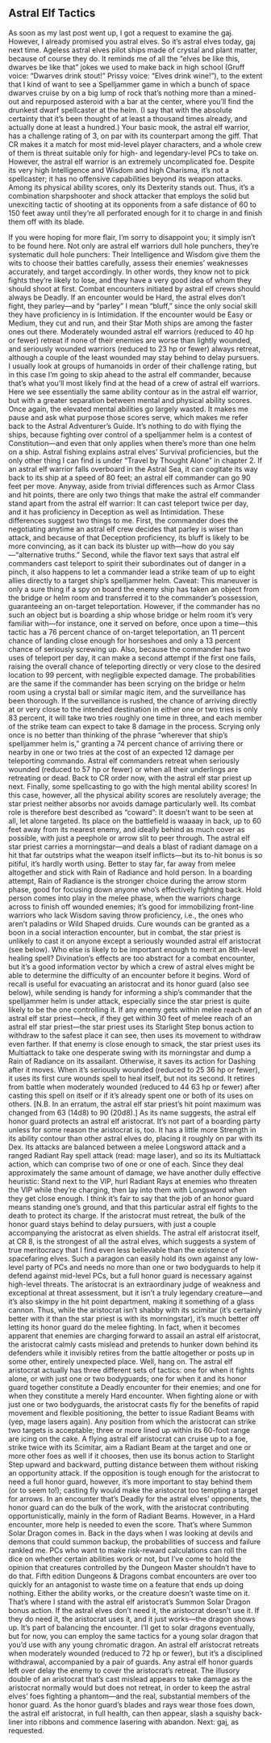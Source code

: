 ## Astral Elf Tactics


As soon as my last post went up, I got a request to examine the gaj. However, I already promised you astral elves. So it’s astral elves today, gaj next time.
Ageless astral elves pilot ships made of crystal and plant matter, because of course they do. It reminds me of all the “elves be like this, dwarves be like that” jokes we used to make back in high school (Gruff voice: “Dwarves drink stout!” Prissy voice: “Elves drink wine!”), to the extent that I kind of want to see a Spelljammer game in which a bunch of space dwarves cruise by on a big lump of rock that’s nothing more than a mined-out and repurposed asteroid with a bar at the center, where you’ll find the drunkest dwarf spellcaster at the helm. (I say that with the absolute certainty that it’s been thought of at least a thousand times already, and actually done at least a hundred.)
Your basic mook, the astral elf warrior, has a challenge rating of 3, on par with its counterpart among the giff. That CR makes it a match for most mid-level player characters, and a whole crew of them is threat suitable only for high- and legendary-level PCs to take on. However, the astral elf warrior is an extremely uncomplicated foe. Despite its very high Intelligence and Wisdom and high Charisma, it’s not a spellcaster; it has no offensive capabilities beyond its weapon attacks. Among its physical ability scores, only its Dexterity stands out. Thus, it’s a combination sharpshooter and shock attacker that employs the solid but unexciting tactic of shooting at its opponents from a safe distance of 60 to 150 feet away until they’re all perforated enough for it to charge in and finish them off with its blade.

If you were hoping for more flair, I’m sorry to disappoint you; it simply isn’t to be found here. Not only are astral elf warriors dull hole punchers, they’re systematic dull hole punchers: Their Intelligence and Wisdom give them the wits to choose their battles carefully, assess their enemies’ weaknesses accurately, and target accordingly. In other words, they know not to pick fights they’re likely to lose, and they have a very good idea of whom they should shoot at first. Combat encounters initiated by astral elf crews should always be Deadly. If an encounter would be Hard, the astral elves don’t fight, they parley—and by “parley” I mean “bluff,” since the only social skill they have proficiency in is Intimidation. If the encounter would be Easy or Medium, they cut and run, and their Star Moth ships are among the faster ones out there. Moderately wounded astral elf warriors (reduced to 40 hp or fewer) retreat if none of their enemies are worse than lightly wounded, and seriously wounded warriors (reduced to 23 hp or fewer) always retreat, although a couple of the least wounded may stay behind to delay pursuers.
I usually look at groups of humanoids in order of their challenge rating, but in this case I’m going to skip ahead to the astral elf commander, because that’s what you’ll most likely find at the head of a crew of astral elf warriors. Here we see essentially the same ability contour as in the astral elf warrior, but with a greater separation between mental and physical ability scores.
Once again, the elevated mental abilities go largely wasted. It makes me pause and ask what purpose those scores serve, which makes me refer back to the Astral Adventurer’s Guide. It’s nothing to do with flying the ships, because fighting over control of a spelljammer helm is a contest of Constitution—and even that only applies when there’s more than one helm on a ship. Astral fishing explains astral elves’ Survival proficiencies, but the only other thing I can find is under “Travel by Thought Alone” in chapter 2. If an astral elf warrior falls overboard in the Astral Sea, it can cogitate its way back to its ship at a speed of 80 feet; an astral elf commander can go 90 feet per move.
Anyway, aside from trivial differences such as Armor Class and hit points, there are only two things that make the astral elf commander stand apart from the astral elf warrior: It can cast teleport twice per day, and it has proficiency in Deception as well as Intimidation. These differences suggest two things to me.
First, the commander does the negotiating anytime an astral elf crew decides that parley is wiser than attack, and because of that Deception proficiency, its bluff is likely to be more convincing, as it can back its bluster up with—how do you say—“alternative truths.”
Second, while the flavor text says that astral elf commanders cast teleport to spirit their subordinates out of danger in a pinch, it also happens to let a commander lead a strike team of up to eight allies directly to a target ship’s spelljammer helm. Caveat: This maneuver is only a sure thing if a spy on board the enemy ship has taken an object from the bridge or helm room and transferred it to the commander’s possession, guaranteeing an on-target teleportation. However, if the commander has no such an object but is boarding a ship whose bridge or helm room it’s very familiar with—for instance, one it served on before, once upon a time—this tactic has a 76 percent chance of on-target teleportation, an 11 percent chance of landing close enough for horseshoes and only a 13 percent chance of seriously screwing up. Also, because the commander has two uses of teleport per day, it can make a second attempt if the first one fails, raising the overall chance of teleporting directly or very close to the desired location to 99 percent, with negligible expected damage. The probabilities are the same if the commander has been scrying on the bridge or helm room using a crystal ball or similar magic item, and the surveillance has been thorough.
If the surveillance is rushed, the chance of arriving directly at or very close to the intended destination in either one or two tries is only 83 percent, it will take two tries roughly one time in three, and each member of the strike team can expect to take 8 damage in the process. Scrying only once is no better than thinking of the phrase “wherever that ship’s spelljammer helm is,” granting a 74 percent chance of arriving there or nearby in one or two tries at the cost of an expected 12 damage per teleporting commando.
Astral elf commanders retreat when seriously wounded (reduced to 57 hp or fewer) or when all their underlings are retreating or dead.
Back to CR order now, with the astral elf star priest up next. Finally, some spellcasting to go with the high mental ability scores! In this case, however, all the physical ability scores are resolutely average; the star priest neither absorbs nor avoids damage particularly well. Its combat role is therefore best described as “coward”: It doesn’t want to be seen at all, let alone targeted. Its place on the battlefield is waaaay in back, up to 60 feet away from its nearest enemy, and ideally behind as much cover as possible, with just a peephole or arrow slit to peer through.
The astral elf star priest carries a morningstar—and deals a blast of radiant damage on a hit that far outstrips what the weapon itself inflicts—but its to-hit bonus is so pitiful, it’s hardly worth using. Better to stay far, far away from melee altogether and stick with Rain of Radiance and hold person. In a boarding attempt, Rain of Radiance is the stronger choice during the arrow storm phase, good for focusing down anyone who’s effectively fighting back. Hold person comes into play in the melee phase, when the warriors charge across to finish off wounded enemies; it’s good for immobilizing front-line warriors who lack Wisdom saving throw proficiency, i.e., the ones who aren’t paladins or Wild Shaped druids.
Cure wounds can be granted as a boon in a social interaction encounter, but in combat, the star priest is unlikely to cast it on anyone except a seriously wounded astral elf aristocrat (see below). Who else is likely to be important enough to merit an 8th-level healing spell? Divination’s effects are too abstract for a combat encounter, but it’s a good information vector by which a crew of astral elves might be able to determine the difficulty of an encounter before it begins. Word of recall is useful for evacuating an aristocrat and its honor guard (also see below), while sending is handy for informing a ship’s commander that the spelljammer helm is under attack, especially since the star priest is quite likely to be the one controlling it.
If any enemy gets within melee reach of an astral elf star priest—heck, if they get within 30 feet of melee reach of an astral elf star priest—the star priest uses its Starlight Step bonus action to withdraw to the safest place it can see, then uses its movement to withdraw even farther. If that enemy is close enough to smack, the star priest uses its Multiattack to take one desperate swing with its morningstar and dump a Rain of Radiance on its assailant. Otherwise, it saves its action for Dashing after it moves. When it’s seriously wounded (reduced to 25 36 hp or fewer), it uses its first cure wounds spell to heal itself, but not its second. It retires from battle when moderately wounded (reduced to 44 63 hp or fewer) after casting this spell on itself or if it’s already spent one or both of its uses on others. [N.B. In an erratum, the astral elf star priest’s hit point maximum was changed from 63 (14d8) to 90 (20d8).]
As its name suggests, the astral elf honor guard protects an astral elf aristocrat. It’s not part of a boarding party unless for some reason the aristocrat is, too. It has a little more Strength in its ability contour than other astral elves do, placing it roughly on par with its Dex. Its attacks are balanced between a melee Longsword attack and a ranged Radiant Ray spell attack (read: mage laser), and so its its Multiattack action, which can comprise two of one or one of each. Since they deal approximately the same amount of damage, we have another dully effective heuristic: Stand next to the VIP, hurl Radiant Rays at enemies who threaten the VIP while they’re charging, then lay into them with Longsword when they get close enough. I think it’s fair to say that the job of an honor guard means standing one’s ground, and that this particular astral elf fights to the death to protect its charge. If the aristocrat must retreat, the bulk of the honor guard stays behind to delay pursuers, with just a couple accompanying the aristocrat as elven shields.
The astral elf aristocrat itself, at CR 8, is the strongest of all the astral elves, which suggests a system of true meritocracy that I find even less believable than the existence of spacefaring elves. Such a paragon can easily hold its own against any low-level party of PCs and needs no more than one or two bodyguards to help it defend against mid-level PCs, but a full honor guard is necessary against high-level threats.
The aristocrat is an extraordinary judge of weakness and exceptional at threat assessment, but it isn’t a truly legendary creature—and it’s also skimpy in the hit point department, making it something of a glass cannon. Thus, while the aristocrat isn’t shabby with its scimitar (it’s certainly better with it than the star priest is with its morningstar), it’s much better off letting its honor guard do the melee fighting. In fact, when it becomes apparent that enemies are charging forward to assail an astral elf aristocrat, the aristocrat calmly casts mislead and pretends to hunker down behind its defenders while it invisibly retires from the battle altogether or posts up in some other, entirely unexpected place.
Well, hang on. The astral elf aristocrat actually has three different sets of tactics: one for when it fights alone, or with just one or two bodyguards; one for when it and its honor guard together constitute a Deadly encounter for their enemies; and one for when they constitute a merely Hard encounter.
When fighting alone or with just one or two bodyguards, the aristocrat casts fly for the benefits of rapid movement and flexible positioning, the better to issue Radiant Beams with (yep, mage lasers again). Any position from which the aristocrat can strike two targets is acceptable; three or more lined up within its 60-foot range are icing on the cake. A flying astral elf aristocrat can cruise up to a foe, strike twice with its Scimitar, aim a Radiant Beam at the target and one or more other foes as well if it chooses, then use its bonus action to Starlight Step upward and backward, putting distance between them without risking an opportunity attack.
If the opposition is tough enough for the aristocrat to need a full honor guard, however, it’s more important to stay behind them (or to seem to!); casting fly would make the aristocrat too tempting a target for arrows. In an encounter that’s Deadly for the astral elves’ opponents, the honor guard can do the bulk of the work, with the aristocrat contributing opportunistically, mainly in the form of Radiant Beams. However, in a Hard encounter, more help is needed to even the score. That’s where Summon Solar Dragon comes in.
Back in the days when I was looking at devils and demons that could summon backup, the probabilities of success and failure rankled me. PCs who want to make risk-reward calculations can roll the dice on whether certain abilities work or not, but I’ve come to hold the opinion that creatures controlled by the Dungeon Master shouldn’t have to do that. Fifth edition Dungeons & Dragons combat encounters are over too quickly for an antagonist to waste time on a feature that ends up doing nothing. Either the ability works, or the creature doesn’t waste time on it. That’s where I stand with the astral elf aristocrat’s Summon Solar Dragon bonus action. If the astral elves don’t need it, the aristocrat doesn’t use it. If they do need it, the aristocrat uses it, and it just works—the dragon shows up. It’s part of balancing the encounter. I’ll get to solar dragons eventually, but for now, you can employ the same tactics for a young solar dragon that you’d use with any young chromatic dragon.
An astral elf aristocrat retreats when moderately wounded (reduced to 72 hp or fewer), but it’s a disciplined withdrawal, accompanied by a pair of guards. Any astral elf honor guards left over delay the enemy to cover the aristocrat’s retreat. The illusory double of an aristocrat that’s cast mislead appears to take damage as the aristocrat normally would but does not retreat, in order to keep the astral elves’ foes fighting a phantom—and the real, substantial members of the honor guard. As the honor guard’s blades and rays wear those foes down, the astral elf aristocrat, in full health, can then appear, slash a squishy back-liner into ribbons and commence lasering with abandon.
Next: gaj, as requested.

